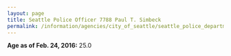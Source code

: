 ```yaml
---
layout: page
title: Seattle Police Officer 7788 Paul T. Simbeck
permalink: /information/agencies/city_of_seattle/seattle_police_department/copbook/7788/
---
```


**Age as of Feb. 24, 2016:** 25.0
